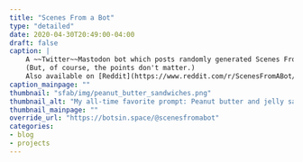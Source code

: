 ```yaml
---
title: "Scenes From a Bot"
type: "detailed"
date: 2020-04-30T20:49:00-04:00
draft: false
caption: |
    A ~~Twitter~~Mastodon bot which posts randomly generated Scenes From a Hat scene suggestions and awards points to the funniest responses. Written in Python.
    (But, of course, the points don't matter.)
    Also available on [Reddit](https://www.reddit.com/r/ScenesFromABot/), and formerly on [Twitter](https://twitter.com/ScenesFromABot).
caption_mainpage: ""
thumbnail: "sfab/img/peanut_butter_sandwiches.png"
thumbnail_alt: "My all-time favorite prompt: Peanut butter and jelly sandwiches with names that sound like they'd make your grandma want to crawl out from under the couch"
thumbnail_mainpage: ""
override_url: "https://botsin.space/@scenesfromabot"
categories:
- blog
- projects
---
```


